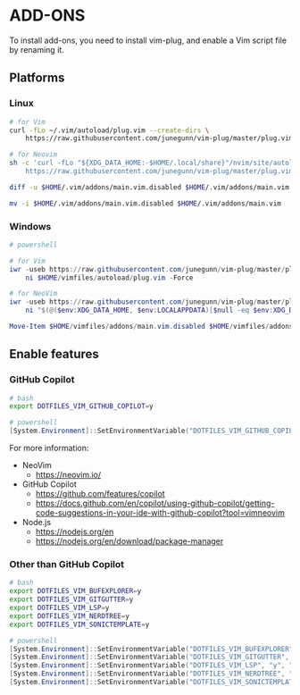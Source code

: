 # ADD-ONS

To install add-ons, you need to install vim-plug, and enable a Vim script file by renaming it.

## Platforms

### Linux

```bash
# for Vim
curl -fLo ~/.vim/autoload/plug.vim --create-dirs \
    https://raw.githubusercontent.com/junegunn/vim-plug/master/plug.vim

# for Neovim
sh -c 'curl -fLo "${XDG_DATA_HOME:-$HOME/.local/share}"/nvim/site/autoload/plug.vim --create-dirs \
    https://raw.githubusercontent.com/junegunn/vim-plug/master/plug.vim'

diff -u $HOME/.vim/addons/main.vim.disabled $HOME/.vim/addons/main.vim

mv -i $HOME/.vim/addons/main.vim.disabled $HOME/.vim/addons/main.vim
```

### Windows

```powershell
# powershell

# for Vim
iwr -useb https://raw.githubusercontent.com/junegunn/vim-plug/master/plug.vim |`
    ni $HOME/vimfiles/autoload/plug.vim -Force

# for NeoVim
iwr -useb https://raw.githubusercontent.com/junegunn/vim-plug/master/plug.vim |`
    ni "$(@($env:XDG_DATA_HOME, $env:LOCALAPPDATA)[$null -eq $env:XDG_DATA_HOME])/nvim-data/site/autoload/plug.vim" -Force

Move-Item $HOME/vimfiles/addons/main.vim.disabled $HOME/vimfiles/addons/main.vim
```

## Enable features

### GitHub Copilot

```bash
# bash
export DOTFILES_VIM_GITHUB_COPILOT=y
```

```powershell
# powershell
[System.Environment]::SetEnvironmentVariable("DOTFILES_VIM_GITHUB_COPILOT", "y", "User")
```

For more information:

- NeoVim
    - https://neovim.io/
- GitHub Copilot
    - https://github.com/features/copilot
    - https://docs.github.com/en/copilot/using-github-copilot/getting-code-suggestions-in-your-ide-with-github-copilot?tool=vimneovim
- Node.js
    - https://nodejs.org/en
    - https://nodejs.org/en/download/package-manager

### Other than GitHub Copilot

```bash
# bash
export DOTFILES_VIM_BUFEXPLORER=y
export DOTFILES_VIM_GITGUTTER=y
export DOTFILES_VIM_LSP=y
export DOTFILES_VIM_NERDTREE=y
export DOTFILES_VIM_SONICTEMPLATE=y
```

```powershell
# powershell
[System.Environment]::SetEnvironmentVariable("DOTFILES_VIM_BUFEXPLORER", "y", "User")
[System.Environment]::SetEnvironmentVariable("DOTFILES_VIM_GITGUTTER", "y", "User")
[System.Environment]::SetEnvironmentVariable("DOTFILES_VIM_LSP", "y", "User")
[System.Environment]::SetEnvironmentVariable("DOTFILES_VIM_NERDTREE", "y", "User")
[System.Environment]::SetEnvironmentVariable("DOTFILES_VIM_SONICTEMPLATE", "y", "User")
```
